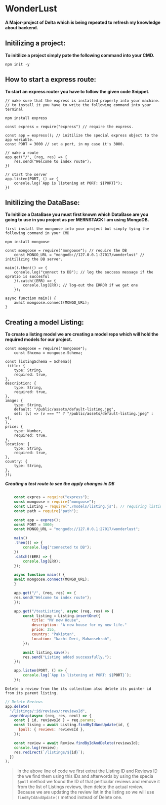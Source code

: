 # WonderLust

**A Major-project of Delta which is being repeated to refresh my knowledge about backend.**

## Initilizing a project:

**To initilize a project simply pate the following command into your CMD.**

`npm init -y`

## How to start a express route:

**To start an express router you have to follow the given code Snippet.**

    // make sure that the express is installed properly into your machine.
    // to install it you have to write the following command into your terminal

`npm install express`

    const express = require("express") // require the express.

    const app = express(); // initilize the special express object to the app veriable.
    const PORT = 3000 // set a port, in my case it's 3000.

    // make a route
    app.get("/", (req, res) => {
        res.send("Welcome to index route");
    })

    // start the server
    app.listen(PORT, () => {
        console.log(`App is listening at PORT: ${PORT}");
    })

## Initilizing the DataBase:

**To Initilize a DataBase you must first known which DataBase are you going to use in you project as per MERNSTACK I am using MongoDB.**

    first install the mongoose into your project but simply tying the following command in your CMD

`npm install mongoose`

    const mongoose = require("mongoose"); // require the DB
        const MONGO_URL = "mongodb://127.0.0.1:27017/wonderlust" // initilizing the DB server.

    main().then(() => {
        console.log("connect to DB"); // log the success message if the opratio is succesful
        }).catch((ERR) => {
            console.log(ERR); // log-out the ERROR if we get one
        });

    async function main() {
        await mongoose.connect(MONGO_URL);
    }

## Creating a model Listing:

**To create a listing model we are creating a model repo which will hold the required models for our project.**

    const mongoose = require("mongoose");
        const Shcema = mongoose.Schema;

    const listingSchema = Schema({
     title: {
        type: String,
        required: true,
    },
    description: {
        type: String,
        required: true,
    },
    image: {
        type: String,
        default: "/public/assets/default-listing.jpg",
        set: (v) => (v === "" ? "/public/assets/default-listing.jpeg" : v),
    },
    price: {
        type: Number,
        required: true,
    },
    location: {
        type: String,
        required: true,
    },
    country: {
        type: String,
    },
    });

**_Creating a test route to see the apply changes in DB_**

```js

    const expres = require("express");
    const mongoose = require("mongoose");
    const Listing = require("./models/listing.js"); // requiring listing model
    const path = require("path");

    const app = expres();
    const PORT = 3000;
    const MONGO_URL = "mongodb://127.0.0.1:27017/wonderlust";

    main()
    .then(() => {
        console.log("connected to DB");
    })
    .catch((ERR) => {
        console.log(ERR);
    });

    async function main() {
    await mongoose.connect(MONGO_URL);
    }

    app.get("/", (req, res) => {
    res.send("Welcome to index route");
    });

    app.get("/testListing", async (req, res) => {
        const listing = Listing.insertOne({
            title: "MY new House",
            description: "A new house for my new life."
            price: 355,
            country: "Pakistan",
            location: "kachi Deri, Mahansehrah",
        });

        await listing.save();
        res.send("Listing added successfully.");
    });

    app.listen(PORT, () => {
        console.log(`App is listening at PORT: ${PORT}`);
    });
```

`Delete a review from the its collection also delete its pointer id from its parent listing.`

```js
// Detele Reviews
app.delete(
  "/listings/:id/reviews/:reviewsId",
  asyncWrap(async (req, res, next) => {
    const { id, reviewsId } = req.params;
    const lising = await Listing.findByIdAndUpdate(id, {
      $pull: { reviews: reviewsId },
    });

    const review = await Review.findByIdAndDelete(reviewsId);
    console.log(review);
    res.redirect(`/listings/${id}`);
  })
);
```

> In the above line of code we first extrat the Listing ID and Reviews ID the we find them using this IDs and afterwords by using the specia `$pull` method we found the ID of that perticular reviews and remove it from the list of Listings reviews, then delete the actual review. Because we are updating the review list in the listing so we will use `findByIdAndUpdate()` method instead of Delete one.
